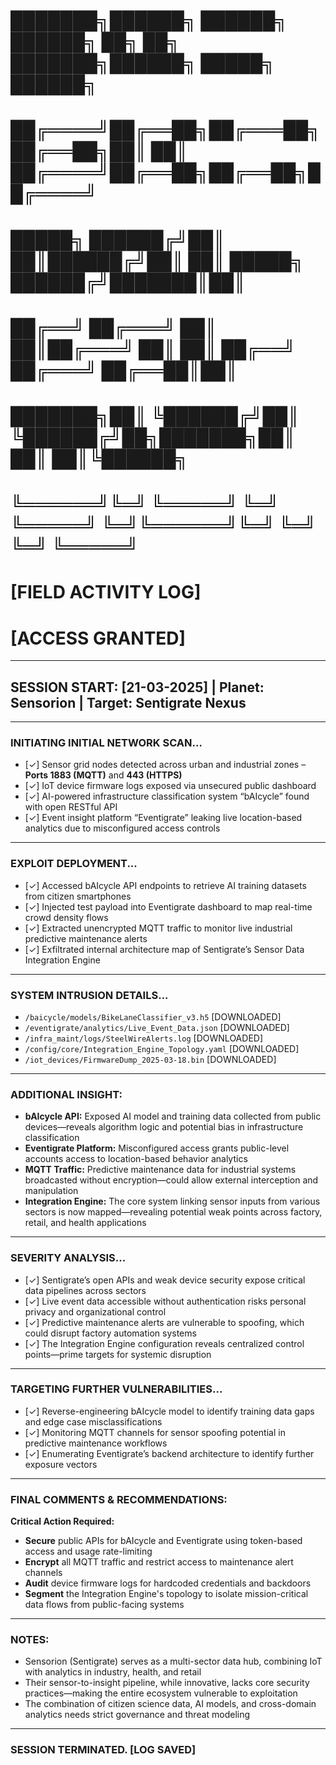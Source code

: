 # ███████╗██████╗  ██████╗ ██████╗ ██╗   ██╗   ███████╗██████╗  █████╗  ██████╗
# ██╔════╝██╔══██╗██╔═══██╗██╔══██╗██║   ██║   ██╔════╝██╔══██╗██╔══██╗██╔════╝
# █████╗  ██████╔╝██║   ██║██████╔╝██║   ██║   █████╗  ██████╔╝███████║██║     
# ██╔══╝  ██╔═══╝ ██║   ██║██╔═══╝ ██║   ██║   ██╔══╝  ██╔═══╝ ██╔══██║██║     
# ███████╗██║     ╚██████╔╝██║     ╚██████╔╝██╗███████╗██║     ██║  ██║╚██████╗
# ╚══════╝╚═╝      ╚═════╝ ╚═╝      ╚═════╝ ╚═╝╚══════╝╚═╝     ╚═╝  ╚═╝ ╚═════╝
#
#                              [FIELD ACTIVITY LOG]
#                                [ACCESS GRANTED]

---

##   SESSION START: [21-03-2025] | Planet: Sensorion | Target: Sentigrate Nexus

---

###   INITIATING INITIAL NETWORK SCAN...
-   [✓] Sensor grid nodes detected across urban and industrial zones – **Ports 1883 (MQTT)** and **443 (HTTPS)**
-   [✓] IoT device firmware logs exposed via unsecured public dashboard
-   [✓] AI-powered infrastructure classification system “bAIcycle” found with open RESTful API
-   [✓] Event insight platform “Eventigrate” leaking live location-based analytics due to misconfigured access controls

---

###   EXPLOIT DEPLOYMENT...
-   [✓] Accessed bAIcycle API endpoints to retrieve AI training datasets from citizen smartphones
-   [✓] Injected test payload into Eventigrate dashboard to map real-time crowd density flows
-   [✓] Extracted unencrypted MQTT traffic to monitor live industrial predictive maintenance alerts
-   [✓] Exfiltrated internal architecture map of Sentigrate’s Sensor Data Integration Engine

---

###   SYSTEM INTRUSION DETAILS...
-   `/baicycle/models/BikeLaneClassifier_v3.h5`   [DOWNLOADED]
-   `/eventigrate/analytics/Live_Event_Data.json`   [DOWNLOADED]
-   `/infra_maint/logs/SteelWireAlerts.log`   [DOWNLOADED]
-   `/config/core/Integration_Engine_Topology.yaml`   [DOWNLOADED]
-   `/iot_devices/FirmwareDump_2025-03-18.bin`   [DOWNLOADED]

---

###   ADDITIONAL INSIGHT:
-   **bAIcycle API:** Exposed AI model and training data collected from public devices—reveals algorithm logic and potential bias in infrastructure classification  
-   **Eventigrate Platform:** Misconfigured access grants public-level accounts access to location-based behavior analytics  
-   **MQTT Traffic:** Predictive maintenance data for industrial systems broadcasted without encryption—could allow external interception and manipulation  
-   **Integration Engine:** The core system linking sensor inputs from various sectors is now mapped—revealing potential weak points across factory, retail, and health applications

---

###   SEVERITY ANALYSIS...
-   [✓] Sentigrate’s open APIs and weak device security expose critical data pipelines across sectors
-   [✓] Live event data accessible without authentication risks personal privacy and organizational control
-   [✓] Predictive maintenance alerts are vulnerable to spoofing, which could disrupt factory automation systems
-   [✓] The Integration Engine configuration reveals centralized control points—prime targets for systemic disruption

---

###   TARGETING FURTHER VULNERABILITIES...
-   [✓] Reverse-engineering bAIcycle model to identify training data gaps and edge case misclassifications
-   [✓] Monitoring MQTT channels for sensor spoofing potential in predictive maintenance workflows
-   [✓] Enumerating Eventigrate’s backend architecture to identify further exposure vectors

---

###   FINAL COMMENTS & RECOMMENDATIONS:
**Critical Action Required:**
-   **Secure** public APIs for bAIcycle and Eventigrate using token-based access and usage rate-limiting
-   **Encrypt** all MQTT traffic and restrict access to maintenance alert channels
-   **Audit** device firmware logs for hardcoded credentials and backdoors
-   **Segment** the Integration Engine's topology to isolate mission-critical data flows from public-facing systems

---

###   NOTES:
-   Sensorion (Sentigrate) serves as a multi-sector data hub, combining IoT with analytics in industry, health, and retail
-   Their sensor-to-insight pipeline, while innovative, lacks core security practices—making the entire ecosystem vulnerable to exploitation
-   The combination of citizen science data, AI models, and cross-domain analytics needs strict governance and threat modeling

---

###   SESSION TERMINATED. [LOG SAVED]
